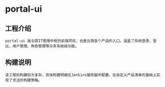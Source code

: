 # portal-ui
## 工程介绍
    portal-ui 是云首IT管理中枢的前端项目，也是云首各个产品的入口。涵盖了系统登录、登出、用户管理、角色管理等众多系统级功能。

## 构建说明
    该工程的构建较为复杂，具体构建明细在Jenkins服务器中配置。在自定义产品清单的基础上实现了灵活的构建策略。